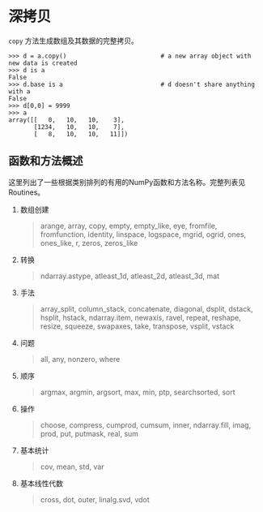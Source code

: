 # 深拷贝

``copy`` 方法生成数组及其数据的完整拷贝。

```
>>> d = a.copy()                          # a new array object with new data is created
>>> d is a
False
>>> d.base is a                           # d doesn't share anything with a
False
>>> d[0,0] = 9999
>>> a
array([[   0,   10,   10,    3],
       [1234,   10,   10,    7],
       [   8,   10,   10,   11]])
```

## 函数和方法概述

这里列出了一些根据类别排列的有用的NumPy函数和方法名称。完整列表见Routines。

1. 数组创建
    > arange, array, copy, empty, empty_like, eye, fromfile, fromfunction, identity, linspace, logspace, mgrid, ogrid, ones, ones_like, r, zeros, zeros_like
1. 转换 
    > ndarray.astype, atleast_1d, atleast_2d, atleast_3d, mat
1. 手法
    > array_split, column_stack, concatenate, diagonal, dsplit, dstack, hsplit, hstack, ndarray.item, newaxis, ravel, repeat, reshape, resize, squeeze, swapaxes, take, transpose, vsplit, vstack
1. 问题
    > all, any, nonzero, where
1. 顺序
    > argmax, argmin, argsort, max, min, ptp, searchsorted, sort
1. 操作
    > choose, compress, cumprod, cumsum, inner, ndarray.fill, imag, prod, put, putmask, real, sum
1. 基本统计
    > cov, mean, std, var
1. 基本线性代数
    > cross, dot, outer, linalg.svd, vdot
